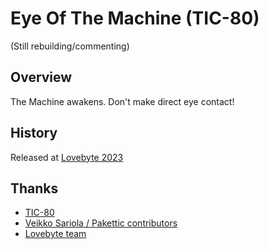 # Eye Of The Machine (TIC-80)

(Still rebuilding/commenting)

## Overview

The Machine awakens. Don't make direct eye contact!

## History

Released at [Lovebyte 2023](https://demozoo.org/productions/319384/)

## Thanks

- [TIC-80](https://tic80.com/)
- [Veikko Sariola / Pakettic contributors](https://github.com/vsariola/pakettic)
- [Lovebyte team](https://lovebyte.party/)
